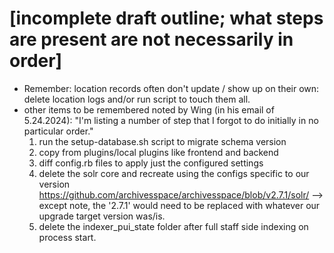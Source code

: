 # [incomplete draft outline; what steps are present are not necessarily in order]

- Remember: location records often don't update / show up on their own: delete location logs and/or run script to touch them all.
- other items to be remembered noted by Wing (in his email of 5.24.2024):
  "I'm listing a number of step that I forgot to do initially in no particular order."
  1. run the setup-database.sh script to migrate schema version
  2. copy from plugins/local plugins like frontend and backend
  3. diff config.rb files to apply just the configured settings
  4. delete the solr core and recreate using the configs specific to our version https://github.com/archivesspace/archivesspace/blob/v2.7.1/solr/ --> except note, the '2.7.1' would need to be replaced with whatever our upgrade target version was/is.
  5. delete the indexer_pui_state folder after full staff side indexing on process start.
